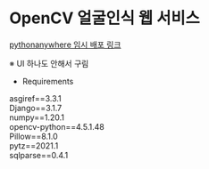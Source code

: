 # OpenCV 얼굴인식 웹 서비스

[pythonanywhere 임시 배포 링크](http://mactto.pythonanywhere.com/)

※ UI 하나도 안해서 구림

* Requirements
  
asgiref==3.3.1  
Django==3.1.7  
numpy==1.20.1  
opencv-python==4.5.1.48  
Pillow==8.1.0  
pytz==2021.1  
sqlparse==0.4.1  

